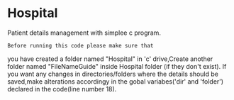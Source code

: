 # Hospital
Patient details management with simplee c program.

    Before running this code please make sure that
you have created a folder named "Hospital"
in 'c' drive,Create another folder named
"FileNameGuide" inside Hospital folder
(if they don't exist).
    If you want any changes in directories/folders
where the details should be saved,make alterations
accordingy in the gobal variabes('dir' and 'folder')
declared in the code(line number 18).
